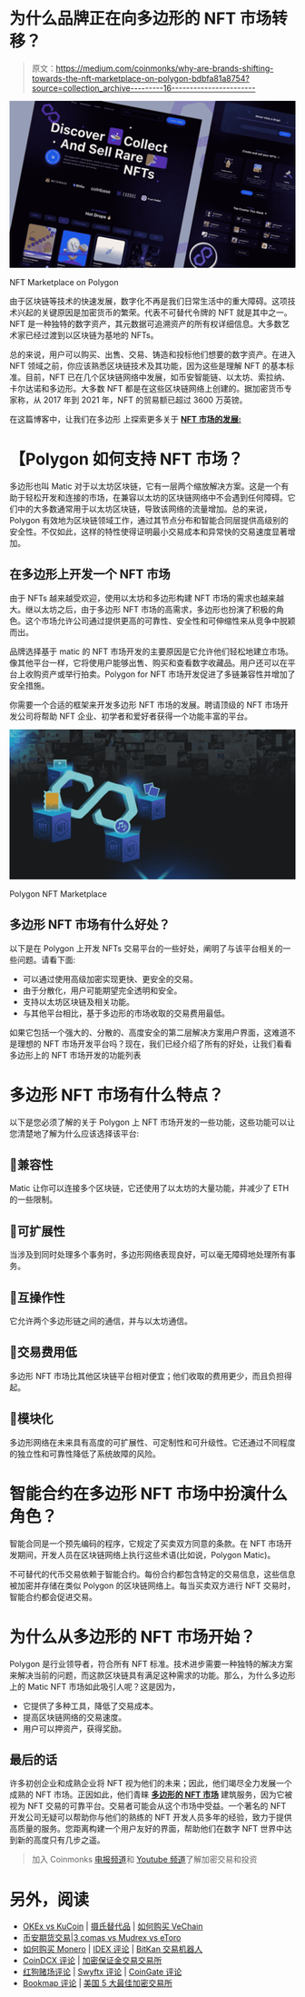 # 为什么品牌正在向多边形的 NFT 市场转移？

> 原文：<https://medium.com/coinmonks/why-are-brands-shifting-towards-the-nft-marketplace-on-polygon-bdbfa81a8754?source=collection_archive---------16----------------------->

![](img/bb9daeae0cbef5b10deddc28b0d1cb9c.png)

NFT Marketplace on Polygon

由于区块链等技术的快速发展，数字化不再是我们日常生活中的重大障碍。这项技术兴起的关键原因是加密货币的繁荣。代表不可替代令牌的 NFT 就是其中之一。NFT 是一种独特的数字资产，其元数据可追溯资产的所有权详细信息。大多数艺术家已经过渡到以区块链为基地的 NFTs。

总的来说，用户可以购买、出售、交易、铸造和投标他们想要的数字资产。在进入 NFT 领域之前，你应该熟悉区块链技术及其功能，因为这些是理解 NFT 的基本标准。目前，NFT 已在几个区块链网络中发展，如币安智能链、以太坊、索拉纳、卡尔达诺和多边形。大多数 NFT 都是在这些区块链网络上创建的。据加密货币专家称，从 2017 年到 2021 年，NFT 的贸易额已超过 3600 万英镑。

在这篇博客中，让我们在多边形 上探索更多关于 [**NFT 市场的发展:**](https://www.appdupe.com/nft-marketplace-on-polygon?utm_source=medium&utm_medium=blog16jun&utm_campaign=Yasmeen)

# 【Polygon 如何支持 NFT 市场？

多边形也叫 Matic 对于以太坊区块链，它有一层两个缩放解决方案。这是一个有助于轻松开发和连接的市场，在兼容以太坊的区块链网络中不会遇到任何障碍。它们中的大多数通常用于以太坊区块链，导致该网络的流量增加。总的来说，Polygon 有效地为区块链领域工作，通过其节点分布和智能合同层提供高级别的安全性。不仅如此，这样的特性使得证明最小交易成本和异常快的交易速度显著增加。

## 在多边形上开发一个 NFT 市场

由于 NFTs 越来越受欢迎，使用以太坊和多边形构建 NFT 市场的需求也越来越大。继以太坊之后，由于多边形 NFT 市场的高需求，多边形也扮演了积极的角色。这个市场允许公司通过提供更高的可靠性、安全性和可伸缩性来从竞争中脱颖而出。

品牌选择基于 matic 的 NFT 市场开发的主要原因是它允许他们轻松地建立市场。像其他平台一样，它将使用户能够出售、购买和查看数字收藏品。用户还可以在平台上收购资产或举行拍卖。Polygon for NFT 市场开发促进了多链兼容性并增加了安全措施。

你需要一个合适的框架来开发多边形 NFT 市场的发展。聘请顶级的 NFT 市场开发公司将帮助 NFT 企业、初学者和爱好者获得一个功能丰富的平台。

![](img/5d5a685ddf843a5fb81b8cadd5a9d104.png)

Polygon NFT Marketplace

## 多边形 NFT 市场有什么好处？

以下是在 Polygon 上开发 NFTs 交易平台的一些好处，阐明了与该平台相关的一些问题。请看下面:

*   可以通过使用高级加密实现更快、更安全的交易。
*   由于分散化，用户可能期望完全透明和安全。
*   支持以太坊区块链及相关功能。
*   与其他平台相比，基于多边形的市场收取的交易费用最低。

如果它包括一个强大的、分散的、高度安全的第二层解决方案用户界面，这难道不是理想的 NFT 市场开发平台吗？现在，我们已经介绍了所有的好处，让我们看看多边形上的 NFT 市场开发的功能列表

# **多边形 NFT 市场有什么特点？**

以下是您必须了解的关于 Polygon 上 NFT 市场开发的一些功能，这些功能可以让您清楚地了解为什么应该选择该平台:

## 📌**兼容性**

Matic 让你可以连接多个区块链，它还使用了以太坊的大量功能，并减少了 ETH 的一些限制。

## 📌**可扩展性**

当涉及到同时处理多个事务时，多边形网络表现良好，可以毫无障碍地处理所有事务。

## 📌**互操作性**

它允许两个多边形链之间的通信，并与以太坊通信。

## 📌**交易费用低**

多边形 NFT 市场比其他区块链平台相对便宜；他们收取的费用更少，而且负担得起。

## 📌**模块化**

多边形网络在未来具有高度的可扩展性、可定制性和可升级性。它还通过不同程度的独立性和可靠性降低了系统故障的风险。

# **智能合约在多边形 NFT 市场中扮演什么角色？**

智能合同是一个预先编码的程序，它规定了买卖双方同意的条款。在 NFT 市场开发期间，开发人员在区块链网络上执行这些术语(比如说，Polygon Matic)。

不可替代的代币交易依赖于智能合约。每份合约都包含特定的交易信息，这些信息被加密并存储在类似 Polygon 的区块链网络上。每当买卖双方进行 NFT 交易时，智能合约都会促进交易。

# 为什么从多边形的 NFT 市场开始？

Polygon 是行业领导者，符合所有 NFT 标准。技术进步需要一种独特的解决方案来解决当前的问题，而这款区块链具有满足这种需求的功能。那么，为什么多边形上的 Matic NFT 市场如此吸引人呢？这是因为，

*   它提供了多种工具，降低了交易成本。
*   提高区块链网络的交易速度。
*   用户可以押资产，获得奖励。

## **最后的话**

许多初创企业和成熟企业将 NFT 视为他们的未来；因此，他们竭尽全力发展一个成熟的 NFT 市场。正因如此，他们青睐 [**多边形的 NFT 市场**](https://www.appdupe.com/nft-marketplace-on-polygon?utm_source=medium&utm_medium=blog16jun&utm_campaign=Yasmeen) 建筑服务，因为它被视为 NFT 交易的可靠平台。交易者可能会从这个市场中受益。一个著名的 NFT 开发公司无疑可以帮助你与他们的熟练的 NFT 开发人员多年的经验，致力于提供高质量的服务。您距离构建一个用户友好的界面，帮助他们在数字 NFT 世界中达到新的高度只有几步之遥。

> 加入 Coinmonks [电报频道](https://t.me/coincodecap)和 [Youtube 频道](https://www.youtube.com/c/coinmonks/videos)了解加密交易和投资

# 另外，阅读

*   [OKEx vs KuCoin](https://coincodecap.com/okex-kucoin) | [摄氏替代品](https://coincodecap.com/celsius-alternatives) | [如何购买 VeChain](https://coincodecap.com/buy-vechain)
*   [币安期货交易](https://coincodecap.com/binance-futures-trading)|[3 comas vs Mudrex vs eToro](https://coincodecap.com/mudrex-3commas-etoro)
*   [如何购买 Monero](https://coincodecap.com/buy-monero) | [IDEX 评论](https://coincodecap.com/idex-review) | [BitKan 交易机器人](https://coincodecap.com/bitkan-trading-bot)
*   [CoinDCX 评论](/coinmonks/coindcx-review-8444db3621a2) | [加密保证金交易交易所](https://coincodecap.com/crypto-margin-trading-exchanges)
*   [红狗赌场评论](https://coincodecap.com/red-dog-casino-review) | [Swyftx 评论](https://coincodecap.com/swyftx-review) | [CoinGate 评论](https://coincodecap.com/coingate-review)
*   [Bookmap 评论](https://coincodecap.com/bookmap-review-2021-best-trading-software) | [美国 5 大最佳加密交易所](https://coincodecap.com/crypto-exchange-usa)